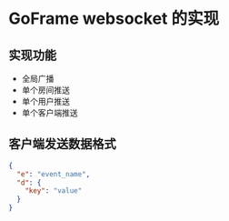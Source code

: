 # GoFrame websocket 的实现

## 实现功能

- 全局广播
- 单个房间推送
- 单个用户推送
- 单个客户端推送

## 客户端发送数据格式

```json
{
  "e": "event_name",
  "d": {
    "key": "value"
  }
}
```
